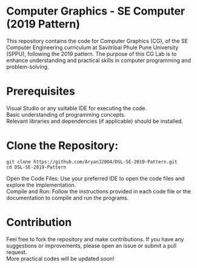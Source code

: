 # Computer Graphics - SE Computer (2019 Pattern)

This repository contains the code for Computer Graphics (CG), of the SE Computer Engineering curriculum at Savitribai Phule Pune University (SPPU), following the 2019 pattern. The purpose of this CG Lab is to enhance understanding and practical skills in computer programming and problem-solving.

# Prerequisites
Visual Studio or any suitable IDE for executing the code. <br>
Basic understanding of programming concepts. <br>
Relevant libraries and dependencies (if applicable) should be installed.

# Clone the Repository:
```
git clone https://github.com/AryanJ2004/DSL-SE-2019-Pattern.git
cd DSL-SE-2019-Pattern
```
Open the Code Files: Use your preferred IDE to open the code files and explore the implementation. <br>
Compile and Run: Follow the instructions provided in each code file or the documentation to compile and run the programs.

# Contribution
Feel free to fork the repository and make contributions. If you have any suggestions or improvements, please open an issue or submit a pull request. <br>More practical codes will be updated soon!
